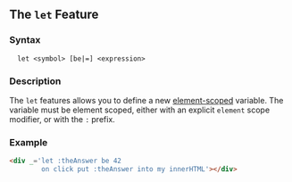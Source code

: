 
## The `let` Feature

### Syntax

```ebnf
  let <symbol> [be|=] <expression>
```

### Description

The `let` features allows you to define a new [element-scoped]((/docs#variables_and_scope)) variable.  The variable
must be element scoped, either with an explicit `element` scope modifier, or with the `:` prefix.

### Example

```html
<div _='let :theAnswer be 42
        on click put :theAnswer into my innerHTML'></div>
```
